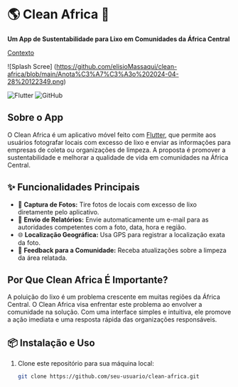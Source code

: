 # 🌎 Clean Africa 🌿
**Um App de Sustentabilidade para Lixo em Comunidades da África Central**

[Contexto](https://github.com/elisioMassaqui/clean-africa/blob/main/About%20Clean%20Africa.md)

![Splash Scree] (https://github.com/elisioMassaqui/clean-africa/blob/main/Anota%C3%A7%C3%A3o%202024-04-28%20122349.png)

![Flutter](https://img.shields.io/badge/Flutter-Framework-blue?style=flat-square) ![GitHub](https://img.shields.io/badge/GitHub-Repository-black?style=flat-square)

## Sobre o App
O Clean Africa é um aplicativo móvel feito com [Flutter](https://flutter.dev/), que permite aos usuários fotografar locais com excesso de lixo e enviar as informações para empresas de coleta ou organizações de limpeza. A proposta é promover a sustentabilidade e melhorar a qualidade de vida em comunidades na África Central.

## ✨ Funcionalidades Principais
- 📸 **Captura de Fotos:** Tire fotos de locais com excesso de lixo diretamente pelo aplicativo.
- 📧 **Envio de Relatórios:** Envie automaticamente um e-mail para as autoridades competentes com a foto, data, hora e região.
- 🌐 **Localização Geográfica:** Usa GPS para registrar a localização exata da foto.
- 🔄 **Feedback para a Comunidade:** Receba atualizações sobre a limpeza da área relatada.

## Por Que Clean Africa É Importante?
A poluição do lixo é um problema crescente em muitas regiões da África Central. O Clean Africa visa enfrentar este problema ao envolver a comunidade na solução. Com uma interface simples e intuitiva, ele promove a ação imediata e uma resposta rápida das organizações responsáveis.

## 📦 Instalação e Uso
1. Clone este repositório para sua máquina local:
   ```bash
   git clone https://github.com/seu-usuario/clean-africa.git
